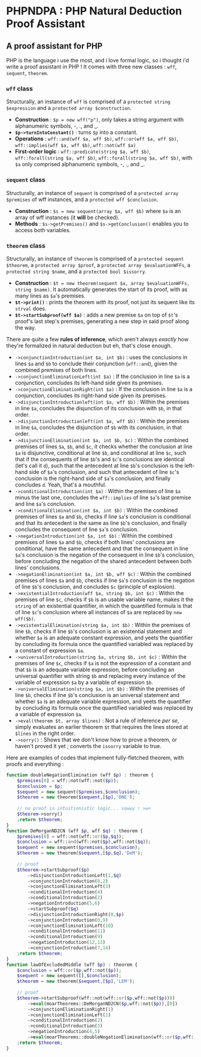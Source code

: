 # PHPNDPA : PHP Natural Deduction Proof Assistant
## A proof assistant for PHP
PHP is the language i use the most, and i love formal logic, so i thought i'd write a proof assistant in PHP !
It comes with three new classes : `wff`, `sequent`, `theorem`.
### `wff` class
Structurally, an instance of `wff` is comprised of a `protected string $expression` and a `protected array $construction`.
- **Construction** : `$p = new wff("p")`, only takes a string argument with alphanumeric symbols, -, ., and _.
- **`$p->turnIntoConstant()`** : turns `$p` into a constant.
- **Operations** : `wff::and(wff $a, wff $b)`, `wff::or(wff $a, wff $b)`, `wff::implies(wff $a, wff $b)`, `wff::not(wff $a)`
- **First-order logic** : `wff::predicate(string $a, wff $b)`, `wff::forall(string $a, wff $b)`, `wff::forall(string $a, wff $b)`, with `$a` only comprised alphanumeric symbols, -, ., and _.

### `sequent` class
Structurally, an instance of `sequent` is comprised of a `protected array $premises` of wff instances, and a `protected wff $conclusion`.
- **Construction** : `$s = new sequent(array $a, wff $b)` where `$a` is an array of wff instances (it **will** be checked).
- **Methods** : `$s->getPremises()` and `$s->getConclusion()` enables you to access both variables.

### `theorem` class
Structurally, an instance of `theorem` is comprised of a `protected sequent $theorem`, a `protected array $proof`, a `protected array $evaluationWFFs`, a `protected string $name`, and a `protected bool $issorry`.

- **Construction** : `$t = new theorem(sequent $a, array $evaluationWFFs, string $name)`. It automatically generates the start of its proof, with as many lines as `$a`'s premises.
- **`$t->print()`** : prints the theorem _with_ its proof, not just its sequent like its `strval` does.
- **`$t->startSubproof(wff $a)`** : adds a new premise `$a` on top of `$t`'s proof's last step's premises, generating a new step in said proof along the way.

There are quite a few **rules of inference**, which aren't always _exactly_ how they're formalized in natural deduction but eh, that's close enough.
- `->conjunctionIntroduction(int $a, int $b)` : uses the conclusions in lines `$a` and `$b` to conclude their conjunction (`wff::and`), given the combined premises of both lines.
- `->conjunctionEliminationLeft(int $a)` : If the conclusion in line `$a` is a conjunction, concludes its left-hand side given its premises.
- `->conjunctionEliminationRight(int $a)` : If the conclusion in line `$a` is a conjunction, concludes its right-hand side given its premises.
- `->disjunctionIntroductionleft(int $a, wff $b)` : Within the premises in line `$a`, concludes the disjunction of its conclusion with `$b`, in that order.
- `->disjunctionIntroductionleft(int $a, wff $b)` : Within the premises in line `$a`, concludes the disjunction of `$b` with its conclusion, in that order.
- `->disjunctionElimination(int $a, int $b, $c)` : Within the combined premises of lines `$a`, `$b`, and `$c`, it checks whether the conclusion at line `$a` is disjunctive, conditional at line `$b`, and conditional at line `$c`, such that if the consequents of line `$b`'s and `$c`'s conclusions are identical (let's call it `d`), such that the antecedent at line `$b`'s conclusion is the left-hand side of `$a`'s conclusion, and such that antecedent of line `$c`'s conclusion is the right-hand side of `$a`'s conclusion, and finally concludes `d`. Yeah, that's a mouthful.
- `->conditionalIntroduction(int $a)` : Within the premises of line `$a` minus the last one, concludes the `wff::implies` of line `$a`'s last premise and line `$a`'s conclusion.
- `->conditionalElimination(int $a, int $b)` : Within the combined premises of lines `$a` and `$b`, checks if line `$a`'s conclusion is conditional and that its antecedent is the same as line `$b`'s conclusion, and finally concludes the consequent of line `$a`'s conclusion.
- `->negationIntroduction(int $a, int $b)` : Within the combined premises of lines `$a` and `$b`, checks if both lines' conclusions are conditional, have the same antecedent and that the consequent in line `$a`'s conclusion is the negation of the consequent in line `$b`'s conclusion, before concluding the negation of the shared antecedent between both lines' conclusions.
- `->negationElimination(int $a, int $b, wff $c)` : Within the combined premises of lines `$a` and `$b`, checks if line `$a`'s conclusion is the negation of line `$b`'s conclusion, and concludes `$c` (principle of explosion).
- `->existentialIntroduction(wff $a, string $b, int $c)` : Within the premises of line `$c`, checks if `$b` is an usable variable name, makes it the `string` of an existential quantifier, in which the quantified formula is that of line `$c`'s conclusion where all instances of `$a` are replaced by `new wff($b)`.
- `->existentialElimination(string $a, int $b)` : Within the premises of line `$b`, checks if line `$b`'s conclusion is an existential statement and whether `$a` is an adequate constant expression, and yeets the quantifier by concluding its formula once the quantified variabled was replaced by a constant of expression `$a`.
- `->universalIntroduction(string $a, string $b, int $c)` : Within the premises of line `$c`, checks if `$a` is not the expression of a constant and that `$b` is an adequate variable expression, before concluding an universal quantifier with string `$b` and replacing every instance of the variable of expression `$a` by a variable of expression `$b`.
- `->universalElimination(string $a, int $b)` : Within the premises of line `$b`, checks if line `$b`'s conclusion is an universal statement and whether `$a` is an adequate variable expression, and yeets the quantifier by concluding its formula once the quantified variabled was replaced by a variable of expression `$a`.
-  `->eval(theorem $t, array $lines)` : Not a rule of inference _per se_, simply evaluates an earlier theorem `$t` that requires the lines stored at `$lines` in the right order.
- `->sorry()` : Shows that we don't know how to prove a theorem, or haven't proved it yet ; converts the `issorry` variable to true.

Here are examples of codes that implement fully-fletched theorem, with proofs and everything :
```php
function doubleNegationElimination (wff $p) : theorem {
	$premises[0] = wff::not(wff::not($p));
	$conclusion = $p;
	$sequent = new sequent($premises,$conclusion);
	$theorem = new theorem($sequent,[$p],'DNE');
	
	// no proof in intuitionistic logic... sowwy ! >w<
	$theorem->sorry()
	;return $theorem;
}
function DeMorganND2CN (wff $p, wff $q) : theorem {
	$premises[0] = wff::not(wff::or($p,$q));
	$conclusion = wff::and(wff::not($p),wff::not($q));
	$sequent = new sequent($premises,$conclusion);
	$theorem = new theorem($sequent,[$p,$q],'DeM');
	
	// proof
	$theorem->startSubproof($p)
		->disjunctionIntroductionLeft(1,$q)
		->conjunctionIntroduction(0,2)
		->conjunctionEliminationLeft(3)
		->conditionalIntroduction(4)
		->conditionalIntroduction(2)
		->negationIntroduction(5,6)
		->startSubproof($q)
		->disjunctionIntroductionRight(8,$p)
		->conjunctionIntroduction(0,9)
		->conjunctionEliminationLeft(10)
		->conditionalIntroduction(11)
		->conditionalIntroduction(9)
		->negationIntroduction(12,13)
		->conjunctionIntroduction(7,14)
	;return $theorem;
}
function lawOfExcludedMiddle (wff $p) : theorem {
	$conclusion = wff::or($p,wff::not($p));
	$sequent = new sequent([],$conclusion);
	$theorem = new theorem($sequent,[$p],'LEM');
	
	// proof
	$theorem->startSubproof(wff::not(wff::or($p,wff::not($p))))
		->eval(moarTheorems::DeMorganND2CN($p,wff::not($p)),[0])
		->conjunctionEliminationRight(1)
		->conjunctionEliminationLeft(1)
		->conditionalIntroduction(2)
		->conditionalIntroduction(3)
		->negationIntroduction(4,5)
		->eval(moarTheorems::doubleNegationElimination(wff::or($p,wff::not($p))),[6])
	;return $theorem;
}
```
